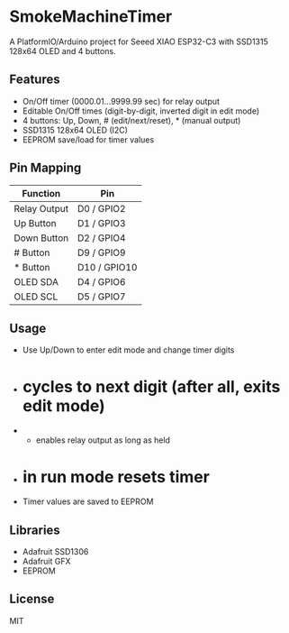 # SmokeMachineTimer

A PlatformIO/Arduino project for Seeed XIAO ESP32-C3 with SSD1315 128x64 OLED and 4 buttons.

## Features
- On/Off timer (0000.01...9999.99 sec) for relay output
- Editable On/Off times (digit-by-digit, inverted digit in edit mode)
- 4 buttons: Up, Down, # (edit/next/reset), * (manual output)
- SSD1315 128x64 OLED (I2C)
- EEPROM save/load for timer values

## Pin Mapping
| Function      | Pin   |
|--------------|-------|
| Relay Output  | D0 / GPIO2  |
| Up Button     | D1 / GPIO3  |
| Down Button   | D2 / GPIO4  |
| # Button      | D9 / GPIO9  |
| * Button      | D10 / GPIO10|
| OLED SDA      | D4 / GPIO6  |
| OLED SCL      | D5 / GPIO7  |

## Usage
- Use Up/Down to enter edit mode and change timer digits
- # cycles to next digit (after all, exits edit mode)
- * enables relay output as long as held
- # in run mode resets timer
- Timer values are saved to EEPROM

## Libraries
- Adafruit SSD1306
- Adafruit GFX
- EEPROM

## License
MIT

